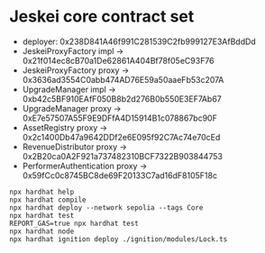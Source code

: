 # Jeskei core contract set

   * deployer: 0x238D841A46f991C281539C2fb999127E3AfBddDd
   * JeskeiProxyFactory impl   → 0x21f014ec8cB70a1De62861A404Bf78f05eC93F76
   * JeskeiProxyFactory proxy  → 0x3636ad3554C0abb474AD76E59a50aaeFb53c207A
   * UpgradeManager impl   → 0xb42c5BF910EAfF050B8b2d276B0b550E3EF7Ab67
   * UpgradeManager proxy  → 0xE7e57507A55F9E9DFfA4D15914B1c078867bc90F
   * AssetRegistry proxy  → 0x2c1400Db47a9642DDf2e6E095f92C7Ac74e70cEd
   * RevenueDistributor proxy  → 0x2B20ca0A2F921a737482310BCF7322B903844753
   * PerformerAuthentication proxy  → 0x59fCc0c8745BC8de69F20133C7ad16dF8105F18c

```shell
npx hardhat help
npx hardhat compile
npx hardhat deploy --network sepolia --tags Core
npx hardhat test
REPORT_GAS=true npx hardhat test
npx hardhat node
npx hardhat ignition deploy ./ignition/modules/Lock.ts
```
